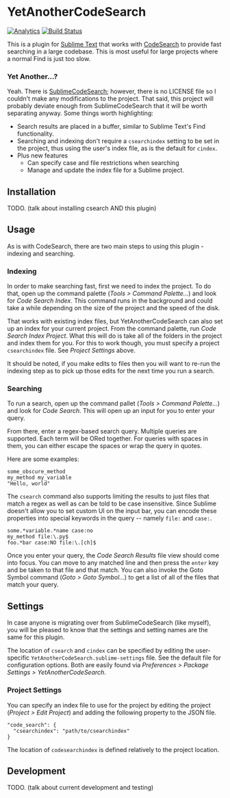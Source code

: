 # YetAnotherCodeSearch

[![Analytics](https://ga-beacon.appspot.com/UA-280328-3/pope/SublimeYetAnotherCodeSearch/README)](https://github.com/igrigorik/ga-beacon)
[![Build Status](https://travis-ci.org/pope/SublimeYetAnotherCodeSearch.svg?branch=master)](https://travis-ci.org/pope/SublimeYetAnotherCodeSearch)

This is a plugin for [Sublime Text][ST] that works with [CodeSearch][CS] to
provide fast searching in a large codebase. This is most useful for large
projects where a normal Find is just too slow.

### Yet Another...?

Yeah. There is [SublimeCodeSearch][]; however, there is no LICENSE file so I
couldn't make any modifications to the project. That said, this project will
probably deviate enough from SublimeCodeSearch that it will be worth separating
anyway. Some things worth highlighting:

- Search results are placed in a buffer, similar to Sublime Text's Find
  functionality.
- Searching and indexing don't require a `csearchindex` setting to be set in the
  project, thus using the user's index file, as is the default for `cindex`.
- Plus new features
  - Can specify case and file restrictions when searching
  - Manage and update the index file for a Sublime project.

## Installation

TODO. (talk about installing csearch AND this plugin)

## Usage

As is with CodeSearch, there are two main steps to using this plugin - indexing
and searching.

### Indexing

In order to make searching fast, first we need to index the project. To do that,
open up the command palette (*Tools > Command Palette...*) and look for
*Code Search Index*. This command runs in the background and could take a while
depending on the size of the project and the speed of the disk.

That works with existing index files, but YetAnotherCodeSearch can also set up
an index for your current project. From the command palette, run
*Code Search Index Project*. What this will do is take all of the folders in the
project and index them for you. For this to work though, you must specify a
project `csearchindex` file. See *Project Settings* above.

It should be noted, if you make edits to files then you will want to re-run the
indexing step as to pick up those edits for the next time you run a search.

### Searching

To run a search, open up the command pallet (*Tools > Command Palette...*) and
look for *Code Search*. This will open up an input for you to enter your query.

From there, enter a regex-based search query. Multiple queries are supported.
Each term will be ORed together. For queries with spaces in them, you can either
escape the spaces or wrap the query in quotes.

Here are some examples:

    some_obscure_method
    my_method my_variable
    "Hello, world"

The `csearch` command also supports limiting the results to just files that
match a regex as well as can be told to be case insensitive. Since Sublime
doesn't allow you to set custom UI on the input bar, you can encode these
properties into special keywords in the query -- namely `file:` and `case:`.

    some.*variable.*name case:no
    my_method file:\.py$
    foo.*bar case:NO file:\.[ch]$

Once you enter your query, the *Code Search Results* file view should come into
focus. You can move to any matched line and then press the `enter` key and be
taken to that file and that match. You can also invoke the Goto Symbol command
(*Goto > Goto Symbol...*) to get a list of all of the files that match your
query.

## Settings

In case anyone is migrating over from SublimeCodeSearch (like myself), you will
be pleased to know that the settings and setting names are the same for this
plugin.

The location of `csearch` and `cindex` can be specified by editing the user-
specific `YetAnotherCodeSearch.sublime-settings` file. See the default file
for configuration options. Both are easily found via
*Preferences > Package Settings > YetAnotherCodeSearch*.

### Project Settings

You can specify an index file to use for the project by editing the project
(*Project > Edit Project*) and adding the following property to the JSON file.

    "code_search": {
      "csearchindex": "path/to/csearchindex"
    }

The location of `codesearchindex` is defined relatively to the project location.

## Development

TODO. (talk about current development and testing)

[ST]: https://www.sublimetext.com/
[CS]: https://code.google.com/p/codesearch/
[SublimeCodeSearch]: https://github.com/whoenig/SublimeCodeSearch
